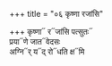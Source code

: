 +++
title = "०६ कृष्णा रजांसि"

+++
कृष्णा᳓ र᳓जांसि पत्सुतः᳓  
प्रया᳓णे जात᳓वेदसः  
अग्नि᳓र् य᳓द् रो᳓धति क्ष᳓मि